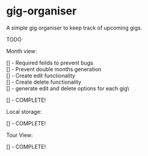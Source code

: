 # gig-organiser

A simple gig organiser to keep track of upcoming gigs.

TODO

Month view:

[] - Required feilds to prevent bugs\
[] - Prevent double months generation\
[] - Create edit functionality\
[] - Create delete functionality\
[] - generate edit and delete options for each gig\

[] - COMPLETE!

Local storage:

[] - COMPLETE!

Tour View:

[] - COMPLETE!
